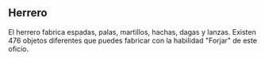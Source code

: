 ## Herrero
El herrero fabrica espadas, palas, martillos, hachas, dagas y lanzas.
Existen 476 objetos diferentes que puedes fabricar con la habilidad "Forjar" de este oficio.